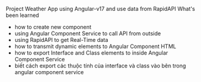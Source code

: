 Project Weather App using Angular-v17 and use data from RapidAPI
What's been learned
- how to create new component
- using Angular Component Service to call API from outside
- using RapidAPI to get Real-Time data
- how to transmit dynamic elements to Angular Component HTML
- how to export Interface and Class elements to inside Angular Component Service
- biết cách export các thuộc tính của interface và class vào bên trong angular component service